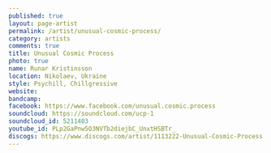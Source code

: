 ```yaml
---
published: true
layout: page-artist
permalink: /artist/unusual-cosmic-process/
category: artists
comments: true
title: Unusual Cosmic Process
photo: true
name: Runar Kristinsson
location: Nikolaev, Ukraine
style: Psychill, Chillgressive
website: 
bandcamp: 
facebook: https://www.facebook.com/unusual.cosmic.process
soundcloud: https://soundcloud.com/ucp-1
soundcloud_id: 5211403
youtube_id: PLp2GaPnw5O3NVTb2diejbC_UnxtHSBTr_
discogs: https://www.discogs.com/artist/1113222-Unusual-Cosmic-Process
---
```

